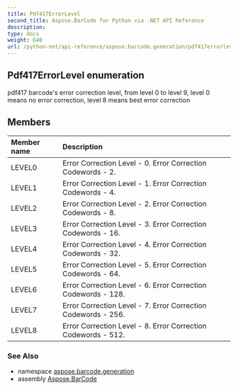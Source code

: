 ```yaml
---
title: Pdf417ErrorLevel
second_title: Aspose.BarCode for Python via .NET API Reference
description: 
type: docs
weight: 640
url: /python-net/api-reference/aspose.barcode.generation/pdf417errorlevel/
---
```


## Pdf417ErrorLevel enumeration

pdf417 barcode's error correction level, from level 0 to level 9, level 0 means no error correction, level 8 means best error correction

## Members
| Member name | Description |
| :- | :- |
|LEVEL0|Error Correction Level - 0. Error  Correction Codewords - 2.|
|LEVEL1|Error Correction Level - 1. Error  Correction Codewords - 4.|
|LEVEL2|Error Correction Level - 2. Error  Correction Codewords - 8.|
|LEVEL3|Error Correction Level - 3. Error  Correction Codewords - 16.|
|LEVEL4|Error Correction Level - 4. Error  Correction Codewords - 32.|
|LEVEL5|Error Correction Level - 5. Error  Correction Codewords - 64.|
|LEVEL6|Error Correction Level - 6. Error  Correction Codewords - 128.|
|LEVEL7|Error Correction Level - 7. Error  Correction Codewords - 256.|
|LEVEL8|Error Correction Level - 8. Error  Correction Codewords - 512.|

### See Also

* namespace [aspose.barcode.generation](/barcode/python-net/api-reference/aspose.barcode.generation/)
* assembly [Aspose.BarCode](/barcode/python-net/api-reference/)

